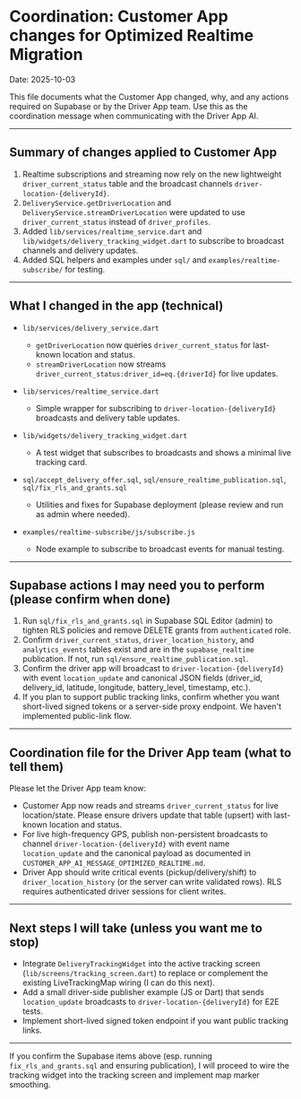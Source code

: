 # Coordination: Customer App changes for Optimized Realtime Migration

Date: 2025-10-03

This file documents what the Customer App changed, why, and any actions required on Supabase or by the Driver App team. Use this as the coordination message when communicating with the Driver App AI.

---

## Summary of changes applied to Customer App

1. Realtime subscriptions and streaming now rely on the new lightweight `driver_current_status` table and the broadcast channels `driver-location-{deliveryId}`.
2. `DeliveryService.getDriverLocation` and `DeliveryService.streamDriverLocation` were updated to use `driver_current_status` instead of `driver_profiles`.
3. Added `lib/services/realtime_service.dart` and `lib/widgets/delivery_tracking_widget.dart` to subscribe to broadcast channels and delivery updates.
4. Added SQL helpers and examples under `sql/` and `examples/realtime-subscribe/` for testing.

---

## What I changed in the app (technical)

- `lib/services/delivery_service.dart`
  - `getDriverLocation` now queries `driver_current_status` for last-known location and status.
  - `streamDriverLocation` now streams `driver_current_status:driver_id=eq.{driverId}` for live updates.

- `lib/services/realtime_service.dart`
  - Simple wrapper for subscribing to `driver-location-{deliveryId}` broadcasts and delivery table updates.

- `lib/widgets/delivery_tracking_widget.dart`
  - A test widget that subscribes to broadcasts and shows a minimal live tracking card.

- `sql/accept_delivery_offer.sql`, `sql/ensure_realtime_publication.sql`, `sql/fix_rls_and_grants.sql`
  - Utilities and fixes for Supabase deployment (please review and run as admin where needed).

- `examples/realtime-subscribe/js/subscribe.js`
  - Node example to subscribe to broadcast events for manual testing.

---

## Supabase actions I may need you to perform (please confirm when done)

1. Run `sql/fix_rls_and_grants.sql` in Supabase SQL Editor (admin) to tighten RLS policies and remove DELETE grants from `authenticated` role.
2. Confirm `driver_current_status`, `driver_location_history`, and `analytics_events` tables exist and are in the `supabase_realtime` publication. If not, run `sql/ensure_realtime_publication.sql`.
3. Confirm the driver app will broadcast to `driver-location-{deliveryId}` with event `location_update` and canonical JSON fields (driver_id, delivery_id, latitude, longitude, battery_level, timestamp, etc.).
4. If you plan to support public tracking links, confirm whether you want short-lived signed tokens or a server-side proxy endpoint. We haven't implemented public-link flow.

---

## Coordination file for the Driver App team (what to tell them)

Please let the Driver App team know:

- Customer App now reads and streams `driver_current_status` for live location/state. Please ensure drivers update that table (upsert) with last-known location and status.
- For live high-frequency GPS, publish non-persistent broadcasts to channel `driver-location-{deliveryId}` with event name `location_update` and the canonical payload as documented in `CUSTOMER_APP_AI_MESSAGE_OPTIMIZED_REALTIME.md`.
- Driver App should write critical events (pickup/delivery/shift) to `driver_location_history` (or the server can write validated rows). RLS requires authenticated driver sessions for client writes.

---

## Next steps I will take (unless you want me to stop)

- Integrate `DeliveryTrackingWidget` into the active tracking screen (`lib/screens/tracking_screen.dart`) to replace or complement the existing LiveTrackingMap wiring (I can do this next).
- Add a small driver-side publisher example (JS or Dart) that sends `location_update` broadcasts to `driver-location-{deliveryId}` for E2E tests.
- Implement short-lived signed token endpoint if you want public tracking links.

---

If you confirm the Supabase items above (esp. running `fix_rls_and_grants.sql` and ensuring publication), I will proceed to wire the tracking widget into the tracking screen and implement map marker smoothing.